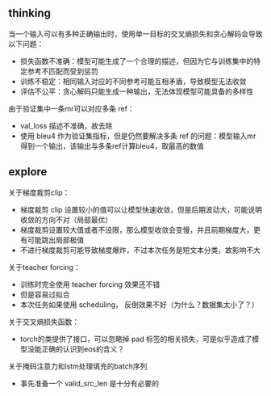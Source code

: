 ## thinking
当一个输入可以有多种正确输出时，使用单一目标的交叉熵损失和贪心解码会导致以下问题：

- 损失函数不准确：模型可能生成了一个合理的描述，但因为它与训练集中的特定参考不匹配而受到惩罚
- 训练不稳定：相同输入对应的不同参考可能互相矛盾，导致模型无法收敛
- 评估不公平：贪心解码只能生成一种输出，无法体现模型可能具备的多样性


由于验证集中一条mr可以对应多条 ref：
- val_loss 描述不准确，故去除
- 使用 bleu4 作为验证集指标，但是仍然要解决多条 ref 的问题：模型输入mr得到一个输出，该输出与多条ref计算bleu4，取最高的数值



## explore

关于梯度裁剪clip：
- 梯度裁剪 clip 设置较小的值可以让模型快速收敛，但是后期波动大，可能说明收敛的方向不对（局部最优）
- 梯度裁剪设置较大值或者不设限，那么模型收敛会变慢，并且前期梯度大，更有可能跳出局部极值
- 不进行梯度裁剪可能导致梯度爆炸，不过本次任务是短文本分类，故影响不大

关于teacher forcing：
- 训练时完全使用 teacher forcing 效果还不错
- 但是容易过拟合
- 本次任务如果使用 scheduling， 反倒效果不好（为什么？数据集太小了？）

关于交叉熵损失函数：
- torch的类提供了接口，可以忽略掉 pad 标签的相关损失，可是似乎造成了模型没能正确的认识到eos的含义？

关于掩码注意力和lstm处理填充的batch序列
- 事先准备一个 valid_src_len 是十分有必要的

